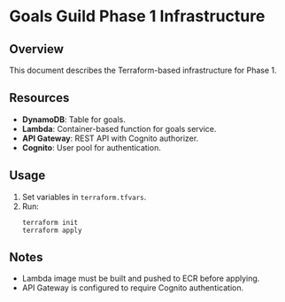 # Goals Guild Phase 1 Infrastructure

## Overview

This document describes the Terraform-based infrastructure for Phase 1.

## Resources

- **DynamoDB**: Table for goals.
- **Lambda**: Container-based function for goals service.
- **API Gateway**: REST API with Cognito authorizer.
- **Cognito**: User pool for authentication.

## Usage

1. Set variables in `terraform.tfvars`.
2. Run:
   ```
   terraform init
   terraform apply
   ```

## Notes

- Lambda image must be built and pushed to ECR before applying.
- API Gateway is configured to require Cognito authentication.
